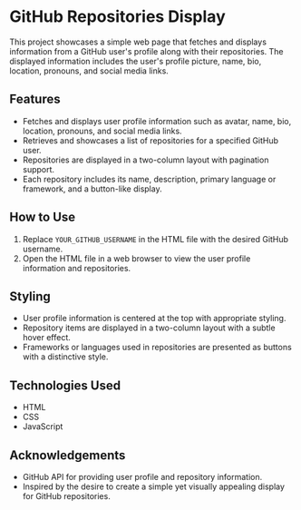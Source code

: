 # GitHub Repositories Display

This project showcases a simple web page that fetches and displays information from a GitHub user's profile along with their repositories. The displayed information includes the user's profile picture, name, bio, location, pronouns, and social media links.

## Features

- Fetches and displays user profile information such as avatar, name, bio, location, pronouns, and social media links.
- Retrieves and showcases a list of repositories for a specified GitHub user.
- Repositories are displayed in a two-column layout with pagination support.
- Each repository includes its name, description, primary language or framework, and a button-like display.

## How to Use

1. Replace `YOUR_GITHUB_USERNAME` in the HTML file with the desired GitHub username.
2. Open the HTML file in a web browser to view the user profile information and repositories.

## Styling

- User profile information is centered at the top with appropriate styling.
- Repository items are displayed in a two-column layout with a subtle hover effect.
- Frameworks or languages used in repositories are presented as buttons with a distinctive style.


## Technologies Used

- HTML
- CSS
- JavaScript

## Acknowledgements

- GitHub API for providing user profile and repository information.
- Inspired by the desire to create a simple yet visually appealing display for GitHub repositories.


